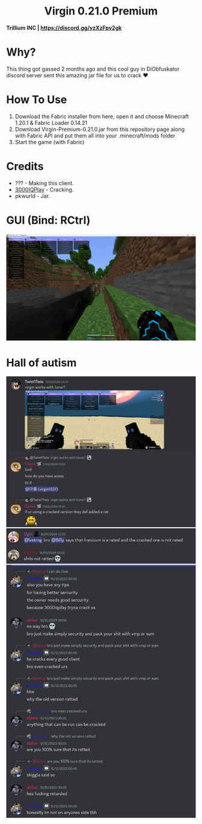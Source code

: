 <h1 align="center">Virgin 0.21.0 Premium</h1>

**Trillium INC | https://discord.gg/vzXzFpv2gk**

# Why?
This thing got gassed 2 months ago and this cool guy in DiObfuskator discord server sent this amazing jar file for us to crack ❤️

[1]: https://github.com/3000IQPlay
[2]: https://github.com/ethaanol

# How To Use

1. Download the Fabric installer from here, open it and choose Minecraft 1.20.1 & Fabric Loader 0.14.21
2. Download Virgin-Premium-0.21.0.jar from this repository page along with Fabric API and put them all into your .minecraft/mods folder
3. Start the game (with Fabric)

# Credits
- ??? - Making this client.
- [3000IQPlay][1] - Cracking.
- pkwurld - Jar.

# GUI (Bind: RCtrl)

<img src="https://github.com/WS-External-Cloud/Readme-Assets/blob/main/virgin-gui.png?raw=true">

# Hall of autism

<img src="https://github.com/WS-External-Cloud/Readme-Assets/blob/main/virgin-hos1.png?raw=true">

<img src="https://github.com/WS-External-Cloud/Readme-Assets/blob/main/virgin-hos2.png?raw=true">

<img src="https://github.com/WS-External-Cloud/Readme-Assets/blob/main/virgin-hos3.png?raw=true">
